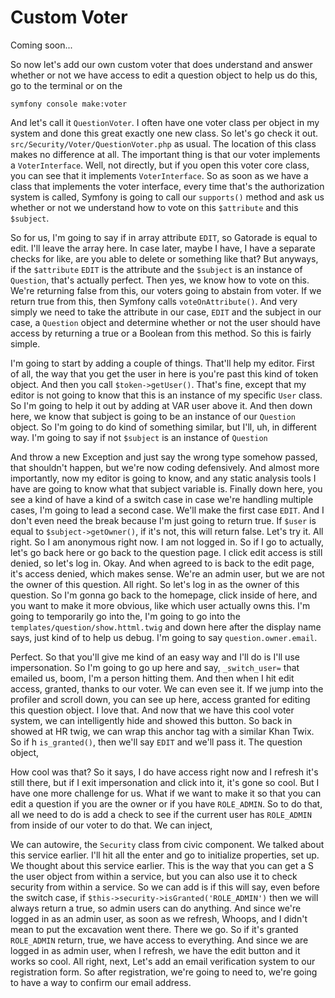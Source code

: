 # Custom Voter

Coming soon...

So now
let's add our own custom voter that does understand and answer whether or not we have
access to edit a question object to help us do this, go to the terminal or on the

```terminal
symfony console make:voter
```

And let's call it `QuestionVoter`. I often have one voter
class per object in my system and done this great exactly one new class. So let's go
check it out. `src/Security/Voter/QuestionVoter.php` as usual. The location of
this class makes no difference at all. The important thing is that our voter
implements a `VoterInterface`. Well, not directly, but if you open this voter core
class, you can see that it implements `VoterInterface`. So as soon as we have a class
that implements the voter interface, every time that's the authorization system is
called, Symfony is going to call our `supports()` method and ask us whether or not we
understand how to vote on this `$attribute` and this `$subject`.

So for us, I'm going to say if in array attribute `EDIT`, so Gatorade is equal to edit. I'll
leave the array here. In case later, maybe I have, I have a separate checks for like,
are you able to delete or something like that? But anyways, if the `$attribute` `EDIT` is
the attribute and the `$subject` is an instance of `Question`, that's actually perfect.
Then yes, we know how to vote on this. We're returning false from this, our voters
going to abstain from voter. If we return true from this, then Symfony calls
`voteOnAttribute()`. And very simply we need to take the attribute in our case, `EDIT` and the
subject in our case, a `Question` object and determine whether or not the user should
have access by returning a true or a Boolean from this method. So this is fairly
simple.

I'm going to start by adding a couple of things. That'll help my editor. First of
all, the way that you get the user in here is you're past this kind of token object.
And then you call `$token->getUser()`. That's fine, except that my editor is not
going to know that this is an instance of my specific `User` class. So I'm going to
help it out by adding at VAR user above it. And then down here, we know that subject
is going to be an instance of our `Question` object. So I'm going to do kind of
something similar, but I'll, uh, in different way. I'm going to say if not `$subject` is
an instance of `Question`

And throw a new Exception and just say the wrong type somehow passed, that shouldn't
happen, but we're now coding defensively. And almost more importantly, now my editor
is going to know, and any static analysis tools I have are going to know what that
subject variable is. Finally down here, you see a kind of have a kind of a switch
case in case we're handling multiple cases, I'm going to lead a second case. We'll
make the first case `EDIT`. And I don't even need the break because I'm just going to
return true. If `$user` is equal to `$subject->getOwner()`, if it's not, this will
return false. Let's try it. All right. So I am anonymous right now. I am not logged
in. So if I go to actually, let's go back here or go back to the question page. I
click edit access is still denied, so let's log in. Okay. And when agreed to is back
to the edit page, it's access denied, which makes sense. We're an admin user, but we
are not the owner of this question. All right. So let's log in as the owner of this
question. So I'm gonna go back to the homepage, click inside of here, and you want to
make it more obvious, like which user actually owns this. I'm going to temporarily go
into the, I'm going to go into the `templates/question/show.httml.twig`
and down here after the display name says, just kind of to help us debug. I'm going
to say `question.owner.email`.

Perfect. So that you'll give me kind of an easy way and I'll do is I'll use
impersonation. So I'm going to go up here and say, `_switch_user=` that emailed us,
boom, I'm a person hitting them. And then when I hit edit access, granted, thanks to
our voter. We can even see it. If we jump into the profiler and scroll down, you can
see up here, access granted for editing this question object. I love that. And now
that we have this cool voter system, we can intelligently hide and showed this
button. So back in showed at HR twig, we can wrap this anchor tag with a similar Khan
Twix. So if h `is_granted()`, then we'll say `EDIT` and we'll pass it. The question object,

How cool was that? So it says, I do have access right now and I refresh it's still
there, but if I exit impersonation and click into it, it's gone so cool. But I have
one more challenge for us. What if we want to make it so that you can edit a question
if you are the owner or if you have `ROLE_ADMIN`. So to do that, all we need to do is
add a check to see if the current user has `ROLE_ADMIN` from inside of our voter to do
that. We can inject,

We can autowire, the `Security` class from civic component. We talked about this
service earlier. I'll hit all the enter and go to initialize properties, set up. We
thought about this service earlier. This is the way that you can get a S the user
object from within a service, but you can also use it to check security from within a
service. So we can add is if this will say, even before the switch case, if
`$this->security->isGranted('ROLE_ADMIN')` then we will always return a true, so admin
users can do anything. And since we're logged in as an admin user, as soon as we
refresh, Whoops, and I didn't mean to put the excavation went there. There we go. So
if it's granted `ROLE_ADMIN` return, true, we have access to everything. And since we
are logged in as admin user, when I refresh, we have the edit button and it works so
cool. All right, next, Let's add an email verification system to our registration
form. So after registration, we're going to need to, we're going to have a way to
confirm our email address.
